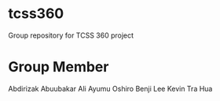 # tcss360
Group repository for TCSS 360 project
# Group Member
Abdirizak Abuubakar Ali
Ayumu Oshiro
Benji Lee
Kevin Tra Hua
